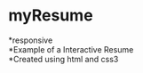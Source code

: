 # myResume


*responsive <br>
*Example of a Interactive Resume <br>
*Created using html and css3 <br>

